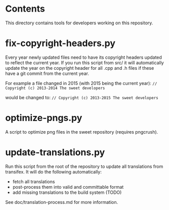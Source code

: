 Contents
========
This directory contains tools for developers working on this repository.

fix-copyright-headers.py
========================

Every year newly updated files need to have its copyright headers updated to reflect the current year.
If you run this script from src/ it will automatically update the year on the copyright header for all
.cpp and .h files if these have a git commit from the current year.

For example a file changed in 2015 (with 2015 being the current year):
```// Copyright (c) 2013-2014 The sweet developers```

would be changed to:
```// Copyright (c) 2013-2015 The sweet developers```

optimize-pngs.py
================

A script to optimize png files in the sweet
repository (requires pngcrush).

update-translations.py
=======================

Run this script from the root of the repository to update all translations from transifex.
It will do the following automatically:

- fetch all translations
- post-process them into valid and committable format
- add missing translations to the build system (TODO)

See doc/translation-process.md for more information.
